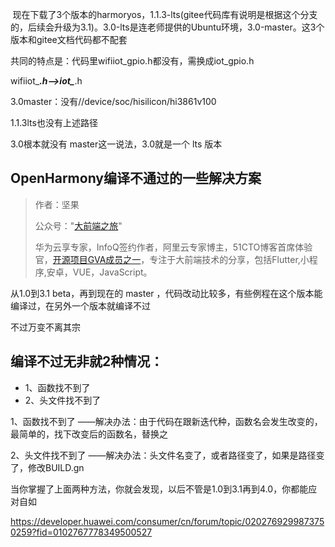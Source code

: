 

 现在下载了3个版本的harmoryos，1.1.3-lts(gitee代码库有说明是根据这个分支的，后续会升级为3.1)。3.0-lts是连老师提供的Ubuntu环境，3.0-master。这3个版本和gitee文档代码都不配套

共同的特点是：代码里wifiiot_gpio.h都没有，需换成iot_gpio.h

wifiiot_***.h-->iot_***.h

3.0master：没有//device/soc/hisilicon/hi3861v100

1.1.3lts也没有上述路径

3.0根本就没有 master这一说法，3.0就是一个 lts 版本

## OpenHarmony编译不通过的一些解决方案

> 作者：坚果
>
> 公众号："[大前端之旅](https://mp.weixin.qq.com/s/aJvihD4dzEJyOV3q6_Zeng)"
>
> 华为云享专家，InfoQ签约作者，阿里云专家博主，51CTO博客首席体验官，[开源项目GVA成员之一](https://www.gin-vue-admin.com/)，专注于大前端技术的分享，包括Flutter,小程序,安卓，VUE，JavaScript。

从1.0到3.1 beta，再到现在的 master ，代码改动比较多，有些例程在这个版本能编译过，在另外一个版本就编译不过

不过万变不离其宗

## 编译不过无非就2种情况：

- 1、函数找不到了
- 2、头文件找不到了

1、函数找不到了
——解决办法：由于代码在跟新迭代种，函数名会发生改变的，最简单的，找下改变后的函数名，替换之

2、头文件找不到了
——解决办法：头文件名变了，或者路径变了，如果是路径变了，修改BUILD.gn

当你掌握了上面两种方法，你就会发现，以后不管是1.0到3.1再到4.0，你都能应对自如





https://developer.huawei.com/consumer/cn/forum/topic/0202769299873750259?fid=0102767778349500527